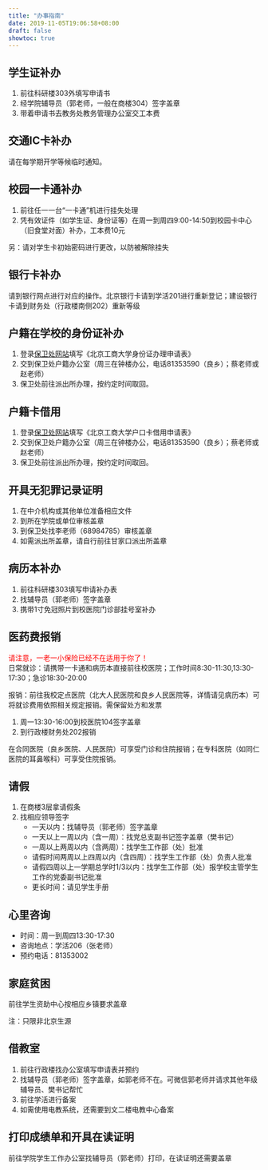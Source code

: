 ```yaml
---
title: "办事指南"
date: 2019-11-05T19:06:58+08:00
draft: false
showtoc: true
---
```

## 学生证补办
1. 前往科研楼303外填写申请书
2. 经学院辅导员（郭老师，一般在商楼304）签字盖章
3. 带着申请书去教务处教务管理办公室交工本费

## 交通IC卡补办
请在每学期开学等候临时通知。

## 校园一卡通补办
1. 前往任一一台“一卡通”机进行挂失处理
2. 凭有效证件（如学生证、身份证等）在周一到周四9:00-14:50到校园卡中心（旧食堂对面）补办，工本费10元

另：请对学生卡初始密码进行更改，以防被解除挂失

## 银行卡补办
请到银行网点进行对应的操作。北京银行卡请到学活201进行重新登记；建设银行卡请到财务处（行政楼南侧202）重新等级

## 户籍在学校的身份证补办
1. 登录[保卫处网站](http://bwc.btbu.edu.cn)填写《北京工商大学身份证办理申请表》
2. 交到保卫处户籍办公室（周三在钟楼办公，电话81353590（良乡）；蔡老师或赵老师）
3. 保卫处前往派出所办理，按约定时间取回。

## 户籍卡借用
1. 登录[保卫处网站](http://bwc.btbu.edu.cn)填写《北京工商大学户口卡借用申请表》
2. 交到保卫处户籍办公室（周三在钟楼办公，电话81353590（良乡）；蔡老师或赵老师）
3. 保卫处前往派出所办理，按约定时间取回。

## 开具无犯罪记录证明
1. 在中介机构或其他单位准备相应文件
2. 到所在学院或单位审核盖章
3. 到保卫处找李老师（68984785）审核盖章
4. 如需派出所盖章，请自行前往甘家口派出所盖章

## 病历本补办
1. 前往科研楼303填写申请补办表
2. 找辅导员（郭老师）签字盖章
3. 携带1寸免冠照片到校医院门诊部挂号室补办

## 医药费报销
<span style="color:red">请注意，一老一小保险已经不在适用于你了！</span><br>
日常就诊：请携带一卡通和病历本直接前往校医院；工作时间8:30-11:30,13:30-17:30；急诊18:30-20:00

报销：前往我校定点医院（北大人民医院和良乡人民医院等，详情请见病历本）可将就诊费用依照相关规定报销。需保留处方和发票

1. 周一13:30-16:00到校医院104签字盖章
2. 到行政楼财务处202报销

在合同医院（良乡医院、人民医院）可享受门诊和住院报销；在专科医院（如同仁医院的耳鼻喉科）可享受住院报销。

## 请假

1. 在商楼3层拿请假条
2. 找相应领导签字
    - 一天以内：找辅导员（郭老师）签字盖章
    - 一天以上一周以内（含一周）：找党总支副书记签字盖章（樊书记）
    - 一周以上两周以内（含两周）：找学生工作部（处）批准
    - 请假时间两周以上四周以内（含四周）：找学生工作部（处）负责人批准
    - 请假四周以上一学期总学时1/3以内：找学生工作部（处）报学校主管学生工作的党委副书记批准
    - 更长时间：请见学生手册
    
## 心里咨询
- 时间：周一到周四13:30-17:30
- 咨询地点：学活206（张老师）
- 预约电话：81353002

## 家庭贫困
前往学生资助中心按相应乡镇要求盖章

注：只限非北京生源

## 借教室
1. 前往行政楼找办公室填写申请表并预约
2. 找辅导员（郭老师）签字盖章，如郭老师不在。可微信郭老师并请求其他年级辅导员、樊书记帮忙
3. 前往学活进行备案
4. 如需使用电教系统，还需要到文二楼电教中心备案

## 打印成绩单和开具在读证明
前往学院学生工作办公室找辅导员（郭老师）打印，在读证明还需要盖章
